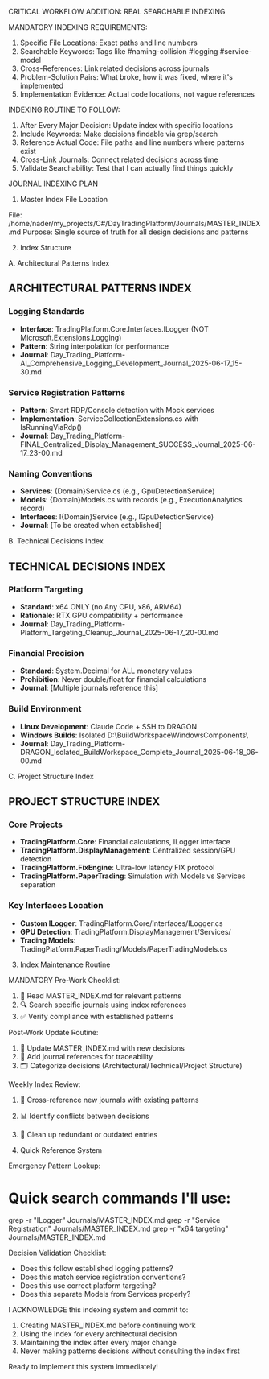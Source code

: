 CRITICAL WORKFLOW ADDITION: REAL SEARCHABLE INDEXING

  MANDATORY INDEXING REQUIREMENTS:

  1. Specific File Locations: Exact paths and line numbers
  2. Searchable Keywords: Tags like #naming-collision #logging #service-model
  3. Cross-References: Link related decisions across journals
  4. Problem-Solution Pairs: What broke, how it was fixed, where it's implemented
  5. Implementation Evidence: Actual code locations, not vague references

  INDEXING ROUTINE TO FOLLOW:

  1. After Every Major Decision: Update index with specific locations
  2. Include Keywords: Make decisions findable via grep/search
  3. Reference Actual Code: File paths and line numbers where patterns exist
  4. Cross-Link Journals: Connect related decisions across time
  5. Validate Searchability: Test that I can actually find things quickly




JOURNAL INDEXING PLAN

  1. Master Index File Location

  File: /home/nader/my_projects/C#/DayTradingPlatform/Journals/MASTER_INDEX.md
  Purpose: Single source of truth for all design decisions and patterns

  2. Index Structure

  A. Architectural Patterns Index

  ## ARCHITECTURAL PATTERNS INDEX

  ### Logging Standards
  - **Interface**: TradingPlatform.Core.Interfaces.ILogger (NOT Microsoft.Extensions.Logging)
  - **Pattern**: String interpolation for performance
  - **Journal**: Day_Trading_Platform-AI_Comprehensive_Logging_Development_Journal_2025-06-17_15-30.md

  ### Service Registration Patterns
  - **Pattern**: Smart RDP/Console detection with Mock services
  - **Implementation**: ServiceCollectionExtensions.cs with IsRunningViaRdp()
  - **Journal**: Day_Trading_Platform-FINAL_Centralized_Display_Management_SUCCESS_Journal_2025-06-17_23-00.md

  ### Naming Conventions
  - **Services**: {Domain}Service.cs (e.g., GpuDetectionService)
  - **Models**: {Domain}Models.cs with records (e.g., ExecutionAnalytics record)
  - **Interfaces**: I{Domain}Service (e.g., IGpuDetectionService)
  - **Journal**: [To be created when established]

  B. Technical Decisions Index

  ## TECHNICAL DECISIONS INDEX

  ### Platform Targeting
  - **Standard**: x64 ONLY (no Any CPU, x86, ARM64)
  - **Rationale**: RTX GPU compatibility + performance
  - **Journal**: Day_Trading_Platform-Platform_Targeting_Cleanup_Journal_2025-06-17_20-00.md

  ### Financial Precision
  - **Standard**: System.Decimal for ALL monetary values
  - **Prohibition**: Never double/float for financial calculations
  - **Journal**: [Multiple journals reference this]

  ### Build Environment
  - **Linux Development**: Claude Code + SSH to DRAGON
  - **Windows Builds**: Isolated D:\BuildWorkspace\WindowsComponents\
  - **Journal**: Day_Trading_Platform-DRAGON_Isolated_BuildWorkspace_Complete_Journal_2025-06-18_06-00.md

  C. Project Structure Index

  ## PROJECT STRUCTURE INDEX

  ### Core Projects
  - **TradingPlatform.Core**: Financial calculations, ILogger interface
  - **TradingPlatform.DisplayManagement**: Centralized session/GPU detection
  - **TradingPlatform.FixEngine**: Ultra-low latency FIX protocol
  - **TradingPlatform.PaperTrading**: Simulation with Models vs Services separation

  ### Key Interfaces Location
  - **Custom ILogger**: TradingPlatform.Core/Interfaces/ILogger.cs
  - **GPU Detection**: TradingPlatform.DisplayManagement/Services/
  - **Trading Models**: TradingPlatform.PaperTrading/Models/PaperTradingModels.cs

  3. Index Maintenance Routine

  MANDATORY Pre-Work Checklist:

  1. 📖 Read MASTER_INDEX.md for relevant patterns
  2. 🔍 Search specific journals using index references
  3. ✅ Verify compliance with established patterns

  Post-Work Update Routine:

  1. 📝 Update MASTER_INDEX.md with new decisions
  2. 🔗 Add journal references for traceability
  3. 🗂️ Categorize decisions (Architectural/Technical/Project Structure)

  Weekly Index Review:

  1. 🔄 Cross-reference new journals with existing patterns
  2. 📊 Identify conflicts between decisions
  3. 🧹 Clean up redundant or outdated entries

  4. Quick Reference System

  Emergency Pattern Lookup:

  # Quick search commands I'll use:
  grep -r "ILogger" Journals/MASTER_INDEX.md
  grep -r "Service Registration" Journals/MASTER_INDEX.md
  grep -r "x64 targeting" Journals/MASTER_INDEX.md

  Decision Validation Checklist:

  - Does this follow established logging patterns?
  - Does this match service registration conventions?
  - Does this use correct platform targeting?
  - Does this separate Models from Services properly?

  I ACKNOWLEDGE this indexing system and commit to:
  1. Creating MASTER_INDEX.md before continuing work
  2. Using the index for every architectural decision
  3. Maintaining the index after every major change
  4. Never making patterns decisions without consulting the index first

  Ready to implement this system immediately!